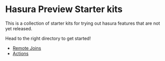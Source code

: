 # Hasura Preview Starter kits
This is a collection of starter kits for trying out hasura features that are not yet released.

Head to the right directory to get started!

- [Remote Joins](./remote-joins)
- [Actions](./actions)
